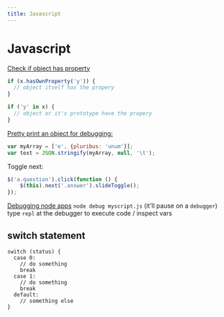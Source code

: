 ```yaml
---
title: Javascript
---
```


<h1>Javascript</h1>

[Check if object has property](http://stackoverflow.com/questions/1894792/determining-if-a-javascript-object-has-a-given-property)

~~~javascript
if (x.hasOwnProperty('y')) {
  // object itself has the propery
}

if ('y' in x) {
  // object or it's prototype have the propery
}
~~~

[Pretty print an object for debugging:](http://stackoverflow.com/questions/130404/javascript-data-formatting-pretty-printer)

~~~javascript
var myArray = ['e', {pluribus: 'unum'}];
var text = JSON.stringify(myArray, null, '\t');
~~~

Toggle next:

~~~javascript
$('a.question').click(function () {
    $(this).next('.answer').slideToggle();
});
~~~

[Debugging node apps](https://nodejs.org/api/debugger.html)
`node debug myscript.js` (it'll pause on a `debugger`)
type `repl` at the debugger to execute code / inspect vars

## switch statement

~~~
switch (status) {
  case 0:
    // do something
    break
  case 1:
    // do something
    break
  default:
    // something else
}
~~~